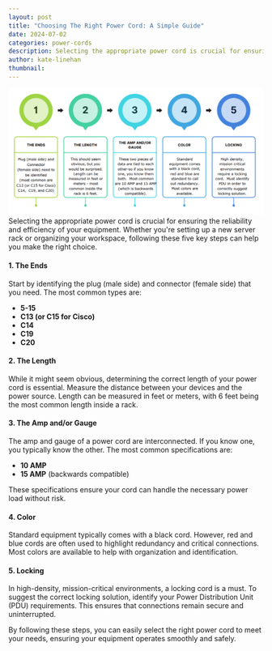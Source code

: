 ```yaml
---
layout: post
title: "Choosing The Right Power Cord: A Simple Guide"
date: 2024-07-02
categories: power-cords
description: Selecting the appropriate power cord is crucial for ensuring the reliability and efficiency of your equipment. Whether you're setting up a new server rack or organizing your workspace, following these five key steps can help you make the right choice.
author: kate-linehan
thumbnail:
---
```

![A step by step visualization of the steps in this post.](/assets/images/posts/choosing-the-right-cord.png "Choosing The Right Power Cord: A Simple Guide")
Selecting the appropriate power cord is crucial for ensuring the reliability and efficiency of your equipment. Whether you're setting up a new server rack or organizing your workspace, following these five key steps can help you make the right choice.

#### 1. The Ends

Start by identifying the plug (male side) and connector (female side) that you need. The most common types are:

- **5-15**
- **C13 (or C15 for Cisco)**
- **C14**
- **C19**
- **C20**

#### 2. The Length

While it might seem obvious, determining the correct length of your power cord is essential. Measure the distance between your devices and the power source. Length can be measured in feet or meters, with 6 feet being the most common length inside a rack.

#### 3. The Amp and/or Gauge

The amp and gauge of a power cord are interconnected. If you know one, you typically know the other. The most common specifications are:

- **10 AMP**
- **15 AMP** (backwards compatible)

These specifications ensure your cord can handle the necessary power load without risk.

#### 4. Color

Standard equipment typically comes with a black cord. However, red and blue cords are often used to highlight redundancy and critical connections. Most colors are available to help with organization and identification.

#### 5. Locking

In high-density, mission-critical environments, a locking cord is a must. To suggest the correct locking solution, identify your Power Distribution Unit (PDU) requirements. This ensures that connections remain secure and uninterrupted.

By following these steps, you can easily select the right power cord to meet your needs, ensuring your equipment operates smoothly and safely.